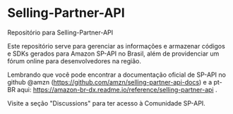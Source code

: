 # Selling-Partner-API
Repositório para Selling-Partner-API


Este repositório serve para gerenciar as informações e armazenar códigos e SDKs gerados para Amazon SP-API no Brasil, além de providenciar um fórum online para desenvolvedores na região.

Lembrando que você pode encontrar a documentação oficial de SP-API no github @amzn (https://github.com/amzn/selling-partner-api-docs) e a pt-BR aqui: https://amazon-br-dx.readme.io/reference/selling-partner-api .

Visite a seção "Discussions" para ter acesso à Comunidade SP-API.
